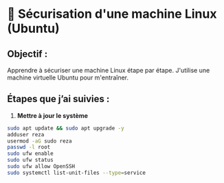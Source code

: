 # 🔐 Sécurisation d'une machine Linux (Ubuntu)

## Objectif :
Apprendre à sécuriser une machine Linux étape par étape. J'utilise une machine virtuelle Ubuntu pour m'entraîner.

## Étapes que j’ai suivies :

1. **Mettre à jour le système**
```bash
sudo apt update && sudo apt upgrade -y
adduser reza
usermod -aG sudo reza
passwd -l root
sudo ufw enable
sudo ufw status
sudo ufw allow OpenSSH
sudo systemctl list-unit-files --type=service
